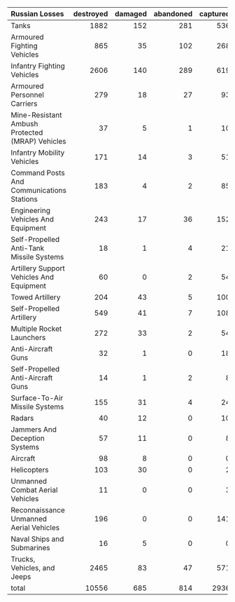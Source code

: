 | Russian Losses                                   |   destroyed |   damaged |   abandoned |   captured |   total |
|:-------------------------------------------------|------------:|----------:|------------:|-----------:|--------:|
| Tanks                                            |        1882 |       152 |         281 |        536 |    2851 |
| Armoured Fighting Vehicles                       |         865 |        35 |         102 |        268 |    1270 |
| Infantry Fighting Vehicles                       |        2606 |       140 |         289 |        619 |    3654 |
| Armoured Personnel Carriers                      |         279 |        18 |          27 |         93 |     417 |
| Mine-Resistant Ambush Protected  (MRAP) Vehicles |          37 |         5 |           1 |         10 |      53 |
| Infantry Mobility Vehicles                       |         171 |        14 |           3 |         51 |     239 |
| Command Posts And Communications Stations        |         183 |         4 |           2 |         85 |     274 |
| Engineering Vehicles And Equipment               |         243 |        17 |          36 |        152 |     448 |
| Self-Propelled Anti-Tank Missile Systems         |          18 |         1 |           4 |         21 |      44 |
| Artillery Support Vehicles And Equipment         |          60 |         0 |           2 |         54 |     116 |
| Towed Artillery                                  |         204 |        43 |           5 |        100 |     352 |
| Self-Propelled Artillery                         |         549 |        41 |           7 |        108 |     705 |
| Multiple Rocket Launchers                        |         272 |        33 |           2 |         54 |     361 |
| Anti-Aircraft Guns                               |          32 |         1 |           0 |         18 |      51 |
| Self-Propelled Anti-Aircraft Guns                |          14 |         1 |           2 |          8 |      25 |
| Surface-To-Air Missile Systems                   |         155 |        31 |           4 |         24 |     214 |
| Radars                                           |          40 |        12 |           0 |         10 |      62 |
| Jammers And Deception Systems                    |          57 |        11 |           0 |          8 |      76 |
| Aircraft                                         |          98 |         8 |           0 |          0 |     106 |
| Helicopters                                      |         103 |        30 |           0 |          2 |     135 |
| Unmanned Combat Aerial Vehicles                  |          11 |         0 |           0 |          3 |      14 |
| Reconnaissance Unmanned Aerial Vehicles          |         196 |         0 |           0 |        141 |     337 |
| Naval Ships and Submarines                       |          16 |         5 |           0 |          0 |      21 |
| Trucks, Vehicles, and Jeeps                      |        2465 |        83 |          47 |        571 |    3166 |
| total                                            |       10556 |       685 |         814 |       2936 |   14991 |